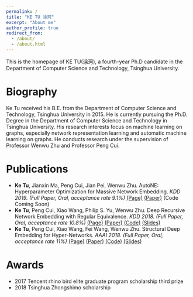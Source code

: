 ```yaml
---
permalink: /
title: "KE TU 涂珂"
excerpt: "About me"
author_profile: true
redirect_from: 
  - /about/
  - /about.html
---
```


This is the homepage of KE TU(涂珂), a fourth-year Ph.D candidate in the Department of Computer Science and Technology, Tsinghua University. 

Biography
======
Ke Tu received his B.E. from the Department of Computer Science and Technology, Tsinghua University in 2015.
He is currently pursuing the Ph.D. Degree in the Department of Computer Science and Technology in Tsinghua University.
His research interests focus on machine learning on graphs, especially network representation learning and automatic machine learning on graphs.
He conducts research under the supervision of Professor Wenwu Zhu and Professor Peng Cui.

Publications
======
- **Ke Tu**, Jianxin Ma, Peng Cui, Jian Pei, Wenwu Zhu. AutoNE: Hyperparameter Optimization for Massive Network Embedding. _KDD 2019. (Full Paper, Oral, acceptance rate 9.1%)_ [(Page)](/publication/2019-08-AutoNE) [(Paper)](/files/2019_KDD_AutoNE.pdf)  (Code Coming Soon)
- **Ke Tu**, Peng Cui, Xiao Wang, Philip S. Yu, Wenwu Zhu. Deep Recursive Network Embedding with Regular Equivalence. _KDD 2018. (Full Paper, Oral, acceptance rate 10.8%)_ [(Page)](/publication/2018-08-DRNE) [(Paper)](/files/2018_KDD_DRNE.pdf) [(Code)](https://github.com/tadpole/DRNE) [(Slides)](/files/2018_KDD_DRNE_slides.pdf)
- **Ke Tu**, Peng Cui, Xiao Wang, Fei Wang, Wenwu Zhu. Structural Deep Embedding for Hyper-Networks. _AAAI 2018. (Full Paper, Oral, acceptance rate 11%)_ [(Page)](/publication/2018-02-DHNE) [(Paper)](/files/2018_AAAI_DHNE.pdf) [(Code)](https://github.com/tadpole/DHNE) [(Slides)](/files/2018_AAAI_DHNE_slides.pdf)

Awards
=====
* 2017    Tencent rhino bird elite graduate program scholarship third prize
* 2018    Tsinghua Zhongshimo scholarship

